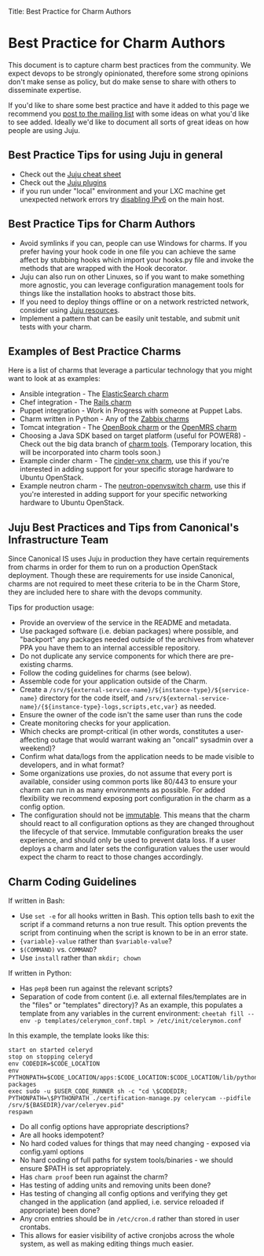 Title: Best Practice for Charm Authors

# Best Practice for Charm Authors

This document is to capture charm best practices from the community. We expect
devops to be strongly opinionated, therefore some strong opinions don't make
sense as policy, but do make sense to share with others to disseminate
expertise.

If you'd like to share some best practice and have it added to this page we
recommend you [post to the mailing
list](https://lists.ubuntu.com/mailman/listinfo/juju) with some ideas on what
you'd like to see added. Ideally we'd like to document all sorts of great ideas
on how people are using Juju.

## Best Practice Tips for using Juju in general

- Check out the [Juju cheat sheet](https://github.com/juju/cheatsheet)
- Check out the [Juju plugins](https://github.com/juju/plugins)
- if you run under "local" environment and your LXC machine get unexpected network errors try [disabling IPv6](http://askubuntu.com/questions/440649/how-to-disable-ipv6-in-ubuntu-14-04) on the main host.

## Best Practice Tips for Charm Authors

- Avoid symlinks if you can, people can use Windows for charms. If you prefer having your hook code in one file you can achieve the same affect by stubbing hooks which import your hooks.py file and invoke the methods that are wrapped with the Hook decorator.
- Juju can also run on other Linuxes, so if you want to make something more agnostic, you can leverage configuration management tools for things like the installation hooks to abstract those bits.
- If you need to deploy things offline or on a network restricted network, consider using [Juju resources](http://pythonhosted.org/jujuresources/).
- Implement a pattern that can be easily unit testable, and submit unit tests with your charm.

## Examples of Best Practice Charms

Here is a list of charms that leverage a particular technology that you might want to look at as examples:

- Ansible integration - The [ElasticSearch charm](http://jujucharms.com/elasticsearch)
- Chef integration - The [Rails charm](http://jujucharms.com/rails)
- Puppet integration - Work in Progress with someone at Puppet Labs.
- Charm written in Python - Any of the [Zabbix charms](https://jujucharms.com/q/zabbix)
- Tomcat integration - The [OpenBook charm](http://jujucharms.com/openbook) or the [OpenMRS charm](http://jujucharms.com/openmrs)
- Choosing a Java SDK based on target platform (useful for POWER8) - Check out the big data branch of [charm tools](http://bazaar.launchpad.net/~bigdata-dev/bigdata-data/trunk/view/head:/common/noarch/java-installer.sh). (Temporary location, this will be incorporated into charm tools soon.)
- Example cinder charm - The [cinder-vnx charm](http://jujucharms.com/cinder-vnx), use this if you're interested in adding support for your specific storage hardware to Ubuntu OpenStack.
- Example neutron charm - The [neutron-openvswitch charm](http://jujucharms.com/neutron-openvswitch), use this if you're interested in adding support for your specific networking hardware to Ubuntu OpenStack.

## Juju Best Practices and Tips from Canonical's Infrastructure Team

Since Canonical IS uses Juju in production they have certain requirements from
charms in order for them to run on a production OpenStack deployment. Though
these are requirements for use inside Canonical, charms are not required to meet
these criteria to be in the Charm Store, they are included here to share with
the devops community.

Tips for production usage:

  - Provide an overview of the service in the README and metadata.
  - Use packaged software (i.e. debian packages) where possible, and "backport" any packages needed outside of the archives from whatever PPA you have them to an internal accessible repository.
  - Do not duplicate any service components for which there are pre-existing charms.
  - Follow the coding guidelines for charms (see below).
  - Assemble code for your application outside of the Charm.
  - Create a `/srv/${external-service-name}/${instance-type}/${service-name}` directory for the code itself, and `/srv/${external-service-name}/{${instance-type}-logs,scripts,etc,var}` as needed.
  - Ensure the owner of the code isn't the same user than runs the code
  - Create monitoring checks for your application.
  - Which checks are prompt-critical (in other words, constitutes a user-affecting outage that would warrant waking an "oncall" sysadmin over a weekend)?
  - Confirm what data/logs from the application needs to be made visible to developers, and in what format?
  - Some organizations use proxies, do not assume that every port is available, consider using common ports like 80/443 to ensure your charm can run in as many environments as possible. For added flexibility we recommend exposing port configuration in the charm as a config option.
  - The configuration should not be [immutable](http://en.wikipedia.org/wiki/Immutable_object).  This means that the charm should react to all configuration options as they are changed throughout the lifecycle of that service.  Immutable configuration breaks the user experience, and should only be used to prevent data loss. If a user deploys a charm and later sets the configuration values the user would expect the charm to react to those changes accordingly.

## Charm Coding Guidelines

If written in Bash:

  - Use `set -e` for all hooks written in Bash. This option tells bash to exit the script if a command returns a non true result. This option prevents the script from continuing when the script is known to be in an error state.
  - `{variable}-value` rather than `$variable-value`?
  - `$(COMMAND)` vs. `COMMAND`?
  - Use `install` rather than `mkdir; chown`

If written in Python:

  - Has `pep8` been run against the relevant scripts?
  - Separation of code from content (i.e. all external files/templates are in the "files" or "templates" directory)?
As an example, this populates a template from any variables in the current
environment: `cheetah fill --env -p templates/celerymon_conf.tmpl >
/etc/init/celerymon.conf`

In this example, the template looks like this:

    start on started celeryd
    stop on stopping celeryd
    env CODEDIR=$CODE_LOCATION
    env
    PYTHONPATH=$CODE_LOCATION/apps:$CODE_LOCATION:$CODE_LOCATION/lib/python2.7/site-packages
    exec sudo -u $USER_CODE_RUNNER sh -c "cd \$CODEDIR;
    PYTHONPATH=\$PYTHONPATH ./certification-manage.py celerycam --pidfile
    /srv/${BASEDIR}/var/celeryev.pid"
    respawn

  - Do all config options have appropriate descriptions?
  - Are all hooks idempotent?
  - No hard coded values for things that may need changing - exposed via config.yaml options
  - No hard coding of full paths for system tools/binaries - we should ensure $PATH is set appropriately.
  - Has `charm proof` been run against the charm?
  - Has testing of adding units and removing units been done?
  - Has testing of changing all config options and verifying they get changed in the application (and applied, i.e. service reloaded if appropriate) been done?
  - Any cron entries should be in `/etc/cron.d` rather than stored in user crontabs.
  - This allows for easier visibility of active cronjobs across the whole system, as well as making editing things much easier.
